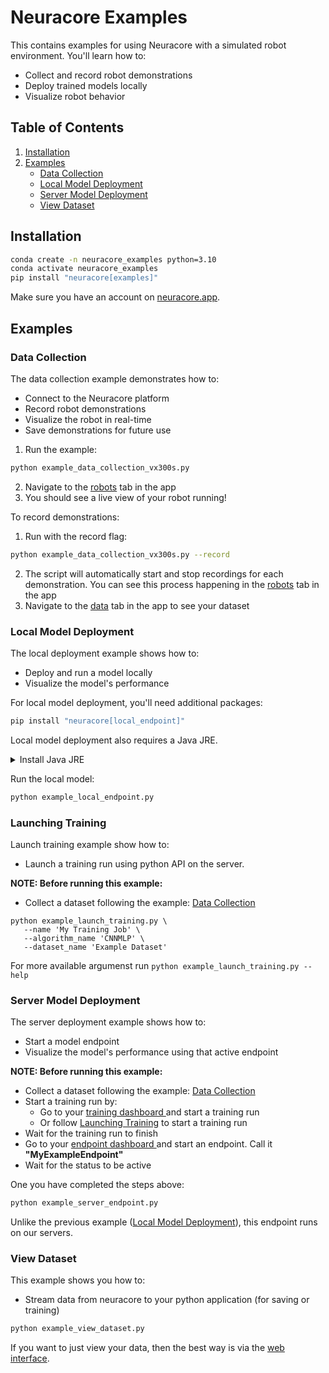 # Neuracore Examples

This contains examples for using Neuracore with a simulated robot environment. You'll learn how to:
- Collect and record robot demonstrations
- Deploy trained models locally
- Visualize robot behavior

## Table of Contents
1. [Installation](#installation)
2. [Examples](#examples)
   - [Data Collection](#data-collection)
   - [Local Model Deployment](#local-model-deployment)
   - [Server Model Deployment](#server-model-deployment)
   - [View Dataset](#view-dataset)

## Installation

```bash
conda create -n neuracore_examples python=3.10
conda activate neuracore_examples
pip install "neuracore[examples]"
```

Make sure you have an account on [neuracore.app](https://neuracore.app).

## Examples

### Data Collection
The data collection example demonstrates how to:
- Connect to the Neuracore platform
- Record robot demonstrations
- Visualize the robot in real-time
- Save demonstrations for future use

1. Run the example:
```bash
python example_data_collection_vx300s.py
```
2. Navigate to the [robots](https://neuracore.app/dashboard/robots) tab in the app
3. You should see a live view of your robot running!

To record demonstrations:
1. Run with the record flag:
```bash
python example_data_collection_vx300s.py --record
```
2. The script will automatically start and stop recordings for each demonstration. You can see this process happening in the [robots](https://neuracore.app/dashboard/robots) tab in the app
3. Navigate to the [data](https://neuracore.app/dashboard/data) tab in the app to see your dataset


### Local Model Deployment
The local deployment example shows how to:
- Deploy and run a model locally
- Visualize the model's performance


For local model deployment, you'll need additional packages:
```bash
pip install "neuracore[local_endpoint]"
```

Local model deployment also requires a Java JRE.

<details>
<summary>Install Java JRE</summary>

Mac:
```bash
brew install temurin java
```

Linux:
```bash
sudo apt install default-jre
```
</details>


Run the local model:
```bash
python example_local_endpoint.py
```

### Launching Training
Launch training example show how to:
- Launch a training run using python API on the server.

**NOTE: Before running this example:**
- Collect a dataset following the example: [Data Collection](#data-collection)
```
python example_launch_training.py \
   --name 'My Training Job' \
   --algorithm_name 'CNNMLP' \
   --dataset_name 'Example Dataset'
```
For more available argumenst run `python example_launch_training.py --help`


### Server Model Deployment
The server deployment example shows how to:
- Start a model endpoint
- Visualize the model's performance using that active endpoint

**NOTE: Before running this example:**
- Collect a dataset following the example: [Data Collection](#data-collection)
- Start a training run by:
   - Go to your [training dashboard ](https://www.neuracore.app/dashboard/training) and start a training run
   - Or follow [Launching Training](#launching-training) to start a training run
- Wait for the training run to finish
- Go to your [endpoint dashboard ](https://www.neuracore.app/dashboard/endpoints) and start an endpoint. Call it __"MyExampleEndpoint"__
- Wait for the status to be active

One you have completed the steps above:
```bash
python example_server_endpoint.py
```

Unlike the previous example ([Local Model Deployment](#local-model-deployment)), this endpoint runs on our servers. 


### View Dataset
This example shows you how to:
- Stream data from neuracore to your python application (for saving or training)

```bash
python example_view_dataset.py
```

If you want to just view your data, then the best way is via the [web interface](https://www.neuracore.app/dashboard/datasets).
